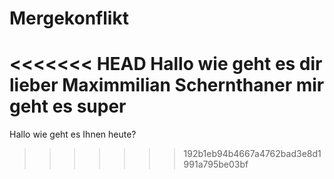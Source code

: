# Mergekonflikt

<<<<<<< HEAD
Hallo wie geht es dir lieber Maximmilian Schernthaner mir geht es super
=======
Hallo wie geht es Ihnen heute?
>>>>>>> 192b1eb94b4667a4762bad3e8d1991a795be03bf
